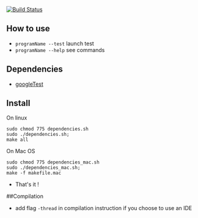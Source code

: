 [![Build Status](https://travis-ci.org/AdrienJarretier/CamlCompiler.svg?branch=master)](https://travis-ci.org/AdrienJarretier/CamlCompiler)


## How to use
 - `programName --test` launch test
 - `programName --help` see commands

## Dependencies
- [googleTest](https://github.com/google/googletest)

## Install
On linux

```
sudo chmod 775 dependencies.sh
sudo ./dependencies.sh;
make all
```

On Mac OS

```
sudo chmod 775 dependencies_mac.sh
sudo ./dependencies_mac.sh;
make -f makefile.mac
```
- That's it !

##Compilation
 - add flag `-thread` in compilation instruction if you choose to use an IDE
